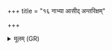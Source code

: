 +++
title = "१६ नाभ्या आसीद् अन्तरिक्षम्"

+++
<details><summary>मूलम् (GR)</summary>

नाभ्या आसीद् अन्तरिक्षं +++(Bhatt. nābhyāṃ)+++  
शीर्ष्णो द्यौः सम् अवर्तत ।  
पद्भ्यां भूमिर् दिशः श्रोत्राङ्  
तथा लोकाँ अकल्पयन् ॥
</details>